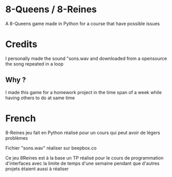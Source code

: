# 8-Queens / 8-Reines


A 8-Queens game made in Python for a course that have possible issues 

# Credits

I personally made the sound "sons.wav and downloaded from a opensource the song repeated in a loop 


## Why ?

I made this game for a homework project in the time span of a week while having others to do at same time 
# French

8-Reines jeu fait en Python réalisé pour un cours qui peut avoir de légers problèmes

Fichier "sons.wav" réaliser sur beepbox.co


Ce jeu 8Reines est à la base un TP réalisé pour le cours de programmation d'interfaces avec la limite de temps d'une semaine pendant que d'autres projets étaient aussi à réaliser
